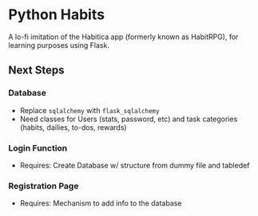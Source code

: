 # Python Habits

A lo-fi imitation of the Habitica app (formerly known as HabitRPG), for learning purposes using Flask.

## Next Steps

### Database

* Replace `sqlalchemy` with `flask_sqlalchemy` 
* Need classes for Users (stats, password, etc) and task categories (habits, dailies, to-dos, rewards)

### Login Function

* Requires: Create Database w/ structure from dummy file and tabledef

### Registration Page

* Requires: Mechanism to add info to the database


